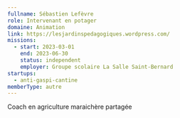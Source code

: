 ```yaml
---
fullname: Sébastien Lefèvre
role: Intervenant en potager
domaine: Animation
link: https://lesjardinspedagogiques.wordpress.com/
missions:
  - start: 2023-03-01
    end: 2023-06-30
    status: independent
    employer: Groupe scolaire La Salle Saint-Bernard
startups:
  - anti-gaspi-cantine
memberType: autre
---
```


Coach en agriculture maraichère partagée
